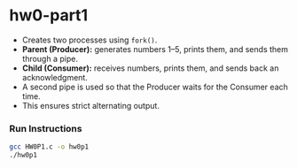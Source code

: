 # hw0-part1

- Creates two processes using `fork()`.
- **Parent (Producer):** generates numbers 1–5, prints them, and sends them through a pipe.
- **Child (Consumer):** receives numbers, prints them, and sends back an acknowledgment.
- A second pipe is used so that the Producer waits for the Consumer each time.
- This ensures strict alternating output.

### Run Instructions
```bash
gcc HW0P1.c -o hw0p1
./hw0p1
